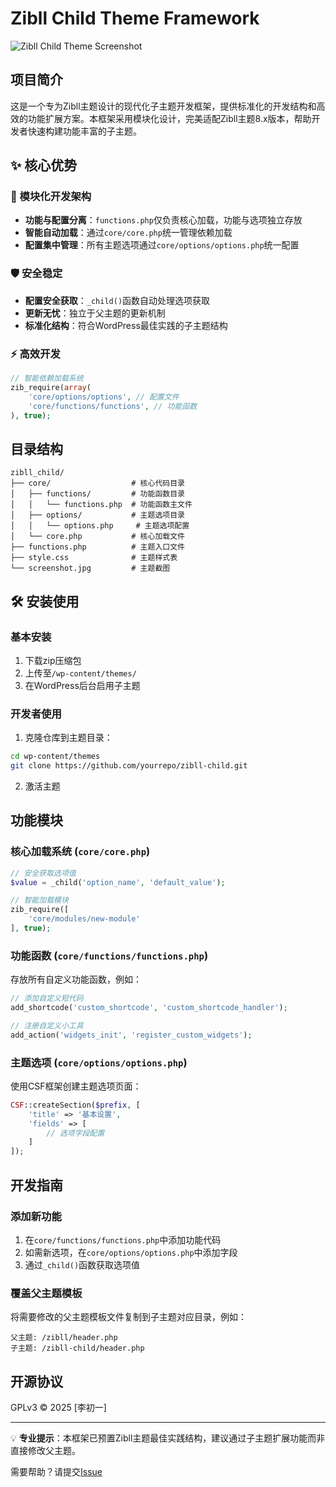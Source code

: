 # Zibll Child Theme Framework

![Zibll Child Theme Screenshot](https://count.getloli.com/@zibll_child?name=zibll_child&theme=random&padding=7&offset=0&align=top&scale=1&pixelated=1&darkmode=auto)

## 项目简介

这是一个专为Zibll主题设计的现代化子主题开发框架，提供标准化的开发结构和高效的功能扩展方案。本框架采用模块化设计，完美适配Zibll主题8.x版本，帮助开发者快速构建功能丰富的子主题。

## ✨ 核心优势

### 🚀 模块化开发架构
- **功能与配置分离**：`functions.php`仅负责核心加载，功能与选项独立存放
- **智能自动加载**：通过`core/core.php`统一管理依赖加载
- **配置集中管理**：所有主题选项通过`core/options/options.php`统一配置

### 🛡️ 安全稳定
- **配置安全获取**：`_child()`函数自动处理选项获取
- **更新无忧**：独立于父主题的更新机制
- **标准化结构**：符合WordPress最佳实践的子主题结构

### ⚡ 高效开发
```php
// 智能依赖加载系统
zib_require(array(
    'core/options/options', // 配置文件
    'core/functions/functions', // 功能函数
), true);
```

## 目录结构

```
zibll_child/
├── core/                  # 核心代码目录
│   ├── functions/         # 功能函数目录
│   │   └── functions.php  # 功能函数主文件
│   ├── options/           # 主题选项目录
│   │   └── options.php     # 主题选项配置
│   └── core.php           # 核心加载文件
├── functions.php          # 主题入口文件
├── style.css              # 主题样式表
└── screenshot.jpg         # 主题截图
```

## 🛠️ 安装使用

### 基本安装
1. 下载zip压缩包
2. 上传至`/wp-content/themes/`
3. 在WordPress后台启用子主题

### 开发者使用
1. 克隆仓库到主题目录：
```bash
cd wp-content/themes
git clone https://github.com/yourrepo/zibll-child.git
```
2. 激活主题

## 功能模块

### 核心加载系统 (`core/core.php`)
```php
// 安全获取选项值
$value = _child('option_name', 'default_value');

// 智能加载模块
zib_require([
    'core/modules/new-module'
], true);
```

### 功能函数 (`core/functions/functions.php`)
存放所有自定义功能函数，例如：
```php
// 添加自定义短代码
add_shortcode('custom_shortcode', 'custom_shortcode_handler');

// 注册自定义小工具
add_action('widgets_init', 'register_custom_widgets');
```

### 主题选项 (`core/options/options.php`)
使用CSF框架创建主题选项页面：
```php
CSF::createSection($prefix, [
    'title' => '基本设置',
    'fields' => [
        // 选项字段配置
    ]
]);
```

## 开发指南

### 添加新功能
1. 在`core/functions/functions.php`中添加功能代码
2. 如需新选项，在`core/options/options.php`中添加字段
3. 通过`_child()`函数获取选项值

### 覆盖父主题模板
将需要修改的父主题模板文件复制到子主题对应目录，例如：
```
父主题: /zibll/header.php 
子主题: /zibll-child/header.php
```

## 开源协议

GPLv3 © 2025 [李初一]

---

💡 **专业提示**：本框架已预置Zibll主题最佳实践结构，建议通过子主题扩展功能而非直接修改父主题。

需要帮助？请提交[Issue](https://github.com/yourrepo/zibll-child/issues)
